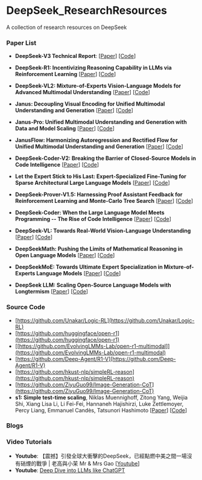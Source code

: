 # DeepSeek_ResearchResources
A collection of research resources on DeepSeek


### Paper List 

* **DeepSeek-V3 Technical Report**:
  [[Paper](https://arxiv.org/abs/2412.19437)] 
  [[Code](https://github.com/deepseek-ai/DeepSeek-V3)] 

* **DeepSeek-R1: Incentivizing Reasoning Capability in LLMs via Reinforcement Learning**
  [[Paper](https://arxiv.org/abs/2501.12948)]
  [[Code](https://github.com/deepseek-ai/DeepSeek-R1)] 

* **DeepSeek-VL2: Mixture-of-Experts Vision-Language Models for Advanced Multimodal Understanding**
  [[Paper](https://arxiv.org/abs/2412.10302)]
  [[Code](https://github.com/deepseek-ai/DeepSeek-VL2)]

* **Janus: Decoupling Visual Encoding for Unified Multimodal Understanding and Generation**
  [[Paper](https://arxiv.org/abs/2410.13848)]
  [[Code](https://github.com/deepseek-ai/Janus)]

* **Janus-Pro: Unified Multimodal Understanding and Generation with Data and Model Scaling**
  [[Paper](https://arxiv.org/abs/2501.17811)]
  [[Code](https://github.com/deepseek-ai/Janus)]

* **JanusFlow: Harmonizing Autoregression and Rectified Flow for Unified Multimodal Understanding and Generation**
  [[Paper](https://arxiv.org/abs/2411.07975)]
  [[Code](https://github.com/deepseek-ai/Janus)]

* **DeepSeek-Coder-V2: Breaking the Barrier of Closed-Source Models in Code Intelligence**
  [[Paper](https://arxiv.org/abs/2406.11931)]
  [[Code](https://github.com/deepseek-ai/DeepSeek-Coder-V2)]
  
* **Let the Expert Stick to His Last: Expert-Specialized Fine-Tuning for Sparse Architectural Large Language Models**
  [[Paper](https://arxiv.org/abs/2407.01906)]
  [[Code](https://github.com/deepseek-ai/ESFT)]
  
* **DeepSeek-Prover-V1.5: Harnessing Proof Assistant Feedback for Reinforcement Learning and Monte-Carlo Tree Search**
  [[Paper](https://arxiv.org/abs/2408.08152)]
  [[Code](https://github.com/deepseek-ai/DeepSeek-Prover-V1.5)]
  
* **DeepSeek-Coder: When the Large Language Model Meets Programming -- The Rise of Code Intelligence**
  [[Paper](https://arxiv.org/abs/2401.14196)]
  [[Code](https://github.com/deepseek-ai/DeepSeek-Coder)]
  
* **DeepSeek-VL: Towards Real-World Vision-Language Understanding**
  [[Paper](https://arxiv.org/abs/2403.05525)]
  [[Code](https://github.com/deepseek-ai/DeepSeek-VL)]

* **DeepSeekMath: Pushing the Limits of Mathematical Reasoning in Open Language Models**
  [[Paper](https://arxiv.org/abs/2402.03300)]
  [[Code](https://github.com/deepseek-ai/DeepSeek-Math)]

* **DeepSeekMoE: Towards Ultimate Expert Specialization in Mixture-of-Experts Language Models**
  [[Paper](https://arxiv.org/abs/2401.06066)]
  [[Code](https://github.com/deepseek-ai/DeepSeek-MoE)]

* **DeepSeek LLM: Scaling Open-Source Language Models with Longtermism**
  [[Paper](https://arxiv.org/abs/2401.02954)]
  [[Code](https://github.com/deepseek-ai/DeepSeek-LLM)]



### Source Code 
* [https://github.com/Unakar/Logic-RL](https://github.com/Unakar/Logic-RL)
* [https://github.com/huggingface/open-r1](https://github.com/huggingface/open-r1)
* [[https://github.com/EvolvingLMMs-Lab/open-r1-multimodal]](https://github.com/EvolvingLMMs-Lab/open-r1-multimodal)
* [https://github.com/Deep-Agent/R1-V](https://github.com/Deep-Agent/R1-V)
* [https://github.com/hkust-nlp/simpleRL-reason](https://github.com/hkust-nlp/simpleRL-reason)
* [https://github.com/ZiyuGuo99/Image-Generation-CoT](https://github.com/ZiyuGuo99/Image-Generation-CoT)
* **s1: Simple test-time scaling**,
  Niklas Muennighoff, Zitong Yang, Weijia Shi, Xiang Lisa Li, Li Fei-Fei, Hannaneh Hajishirzi, Luke Zettlemoyer, Percy Liang, Emmanuel Candès, Tatsunori Hashimoto
  [[Paper](https://arxiv.org/abs/2501.19393)]
  [[Code](https://github.com/simplescaling/s1)]



### Blogs 



### Video Tutorials 

* **Youtube**: 【震撼】引發全球大衝擊的DeepSeek，已經點燃中美之間一場沒有硝煙的戰爭 | 老高與小茉 Mr & Mrs Gao [[Youtube](https://youtu.be/uKBI1Ea8VO0?si=OK_krbHW4wKIA-eg)]
* **Youtube**: [Deep Dive into LLMs like ChatGPT](https://youtu.be/7xTGNNLPyMI?si=MEY5mpzUpL39nPrq)

